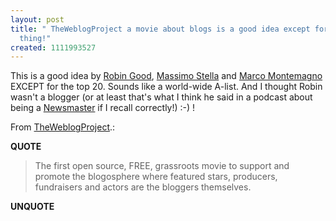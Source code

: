 ```yaml
---
layout: post
title: " TheWeblogProject a movie about blogs is a good idea except for the top 20
  thing!"
created: 1111993527
---
```

<p>This is a good idea by <a href="http://www.masternewmedia.org/">Robin Good</a>, <a href="http://www.pestoconnection.org/">Massimo Stella</a> and <a href="http://montemagno.typepad.com/marco_blog/abouten.html">Marco Montemagno</a> EXCEPT for the top 20. Sounds like a world-wide A-list. And I thought Robin wasn't a blogger (or at least that's what I think he said in a podcast about being a <a href="http://www.masternewmedia.org/2004/02/19/the_birth_of_the_newsmaster.htm">Newsmaster</a> if I recall correctly!) :-) !
</p>

<p>From <a href="http://www.theweblogproject.com/">TheWeblogProject</a>.:</p>
<p><b>QUOTE</b></p><blockquote>The first open source, FREE, grassroots movie to support and promote the blogosphere
where featured stars, producers, fundraisers and actors are the bloggers themselves.</blockquote><p><b>UNQUOTE</b></p>




